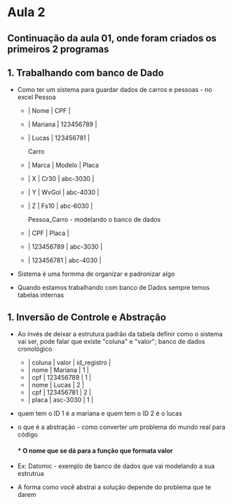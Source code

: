 # Aula 2 
## Continuação da aula 01, onde foram criados os primeiros 2 programas 

## 1. Trabalhando com banco de Dado
* Como ter um sistema para guardar dados de carros e pessoas - no excel 
        Pessoa
    * | Nome | CPF | 
    * | Mariana | 123456789 |
    * | Lucas | 123456781 |
        
        Carro
    * | Marca | Modelo | Placa 
    * | X | Cr30 | abc-3030 |
    * | Y | WvGol | abc-4030 |
    * | Z | Fs10 | abc-6030 |

        Pessoa_Carro - modelando o banco de dados 
    * | CPF | Placa |
    * | 123456789 | abc-3030 |
    * | 123456781 | abc-4030 |

* Sistema é uma formma de organizar e padronizar algo 
* Quando estamos trabalhando com banco de Dados sempre temos tabelas internas 

## 1. Inversão de Controle e Abstração 
* Ao invés de deixar a estrutura padrão da tabela definir como o sistema vai ser, pode falar que existe "coluna" e "valor"; 
        banco de dados cronológico
   * | coluna |  valor | id_registro | 
   * | nome | Mariana | 1 |
   * | cpf | 123456789 | 1 | 
   * | nome | Lucas | 2 | 
   * | cpf | 123456781 | 2 | 
   * | placa | asc-3030 | 1 | 

* quem tem o ID 1 é a mariana e quem tem o ID 2 é o lucas
* o que é a abstração - como converter um problema do mundo real para código 
    #### * O nome que se dá para a função que formata valor 
* Ex: Datomic - exemplo de banco de dados que vai modelando a sua estrutrua 
* A forma como você abstrai a solução depende do problema que te darem

